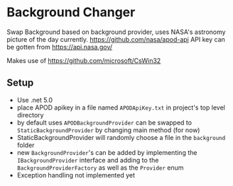 # Background Changer

Swap Background based on background provider, uses NASA's astronomy picture of the day currently. 
https://github.com/nasa/apod-api
API key can be gotten from https://api.nasa.gov/

Makes use of 
https://github.com/microsoft/CsWin32


## Setup
- Use .net 5.0
- place APOD apikey in a file named `APODApiKey.txt` in project's top level directory
- by default uses `APODBackgroundProvider` can be swapped to `StaticBackgroundProvider` by changing main method (for now)
- StaticBackgroundProvider will randomly choose a file in the `background` folder 
- new `BackgroundProvider`'s can be added by implementing the `IBackgroundProvider` interface and adding to the `BackgroundProviderFactory` as well as the `Provider` enum
- Exception handling not implemented yet
